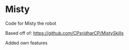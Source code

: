 # Misty
Code for Misty the robot

Based off of: https://github.com/CPsridharCP/MistySkills

Added own features
